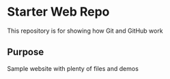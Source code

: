 # Starter Web Repo

This repository is for showing how Git and GitHub work

## Purpose

Sample website with plenty of files and demos